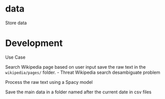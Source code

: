 # data
Store data

# Development

Use Case

Search Wikipedia page based on user input save the raw text in the `wikipedia/pages/` folder.
    - Threat Wikipedia search desambiguate problem

Process the raw text using a Spacy model

Save the main data in a folder named after the current date in csv files
